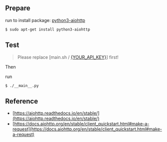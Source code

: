 
## Prepare

run to install package: [python3-aiohttp](https://packages.ubuntu.com/bionic/python3-aiohttp)

``` sh
$ sudo apt-get install python3-aiohttp
```


## Test

> Please replace [main.sh / [{YOUR_API_KEY}](__main__.py#L44)] first!

Then

run

``` sh
$ ./__main__.py
```


## Reference

* [https://aiohttp.readthedocs.io/en/stable/](https://aiohttp.readthedocs.io/en/stable/)
* [https://docs.aiohttp.org/en/stable/client_quickstart.html#make-a-request](https://docs.aiohttp.org/en/stable/client_quickstart.html#make-a-request)
